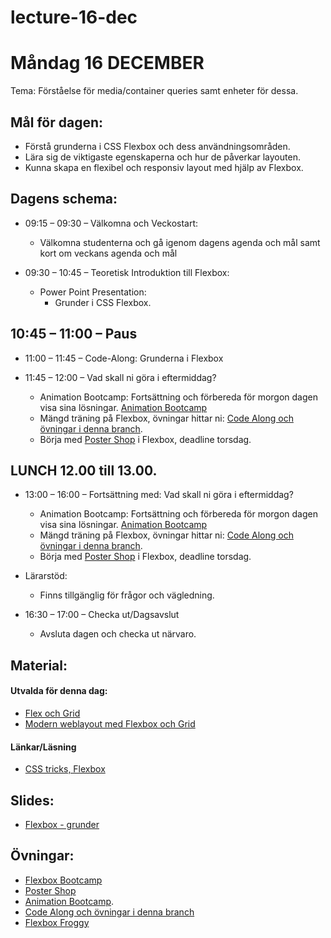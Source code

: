 # lecture-16-dec

# Måndag 16 DECEMBER
Tema: Förståelse för media/container queries samt enheter för dessa.

## Mål för dagen: 
- Förstå grunderna i CSS Flexbox och dess användningsområden.
- Lära sig de viktigaste egenskaperna och hur de påverkar layouten.
- Kunna skapa en flexibel och responsiv layout med hjälp av Flexbox.

## Dagens schema:

* 09:15 – 09:30 – Välkomna och Veckostart:
  - Välkomna studenterna och gå igenom dagens agenda och mål samt kort om veckans agenda och mål

* 09:30 – 10:45 – Teoretisk Introduktion till Flexbox:
  * Power Point Presentation:
    - Grunder i CSS Flexbox.
     
 ## 10:45 – 11:00 – Paus

* 11:00 – 11:45 – Code-Along: Grunderna i Flexbox

 * 11:45 – 12:00 – Vad skall ni göra i eftermiddag?
    - Animation Bootcamp: Fortsättning och förbereda för morgon dagen visa sina lösningar. [Animation Bootcamp](https://github.com/Lexicon-frontend-2024-2025/animation-bootcamp)
    - Mängd träning på Flexbox, övningar hittar ni: [Code Along och övningar i denna branch](https://github.com/Lexicon-frontend-2024-2025/lecture-9-dec/tree/codeAlong-flexbox).
    - Börja med [Poster Shop](https://github.com/Lexicon-frontend-2024-2025/poster-shop) i Flexbox, deadline torsdag.

## LUNCH 12.00 till 13.00.

* 13:00 – 16:00 – Fortsättning med: Vad skall ni göra i eftermiddag?
    - Animation Bootcamp: Fortsättning och förbereda för morgon dagen visa sina lösningar. [Animation Bootcamp](https://github.com/Lexicon-frontend-2024-2025/animation-bootcamp)
    - Mängd träning på Flexbox, övningar hittar ni: [Code Along och övningar i denna branch](https://github.com/Lexicon-frontend-2024-2025/lecture-9-dec/tree/codeAlong-flexbox).
    - Börja med [Poster Shop](https://github.com/Lexicon-frontend-2024-2025/poster-shop) i Flexbox, deadline torsdag.
      
 * Lärarstöd:
   - Finns tillgänglig för frågor och vägledning.

* 16:30 – 17:00 – Checka ut/Dagsavslut
  - Avsluta dagen och checka ut närvaro.


## Material:

#### Utvalda för denna dag:
* [Flex och Grid](https://app.pluralsight.com/ilx/video-courses/8931e14f-58e5-4a59-b8c1-d8d1ddfd3ba8/d2a4ec94-25d5-477c-8236-9060e8a41486/b01972be-21c7-4258-ab7b-fdfac3d0414b)
* [Modern weblayout med Flexbox och Grid](https://app.pluralsight.com/library/courses/modern-web-layout-flexbox-css-grid/table-of-contents)


#### Länkar/Läsning
* [CSS tricks, Flexbox](https://css-tricks.com/snippets/css/a-guide-to-flexbox/)


## Slides:
* [Flexbox - grunder](https://docs.google.com/presentation/d/1GGCqaeKRbkBI1ttC4JbrJ3pZbVvVhauoaF80y8cBcNo/edit#slide=id.p)


## Övningar: 
* [Flexbox Bootcamp](https://github.com/Lexicon-frontend-2024-2025/flexbox-bootcamp/)
* [Poster Shop](https://github.com/Lexicon-frontend-2024-2025/poster-shop)
* [Animation Bootcamp](https://github.com/Lexicon-frontend-2024-2025/animation-bootcamp).
* [Code Along och övningar i denna branch](https://github.com/Lexicon-frontend-2024-2025/lecture-9-dec/tree/codeAlong-flexbox)
* [Flexbox Froggy](https://flexboxfroggy.com/#sv)


